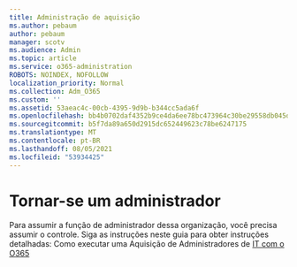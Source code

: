 ```yaml
---
title: Administração de aquisição
ms.author: pebaum
author: pebaum
manager: scotv
ms.audience: Admin
ms.topic: article
ms.service: o365-administration
ROBOTS: NOINDEX, NOFOLLOW
localization_priority: Normal
ms.collection: Adm_O365
ms.custom: ''
ms.assetid: 53aeac4c-00cb-4395-9d9b-b344cc5ada6f
ms.openlocfilehash: bb4b0702daf4352b9ce4da6ee78bc473964c30be29558db045d53821f6b035fe
ms.sourcegitcommit: b5f7da89a650d2915dc652449623c78be6247175
ms.translationtype: MT
ms.contentlocale: pt-BR
ms.lasthandoff: 08/05/2021
ms.locfileid: "53934425"
---
```

# <a name="become-an-admin"></a>Tornar-se um administrador

Para assumir a função de administrador dessa organização, você precisa assumir o controle. Siga as instruções neste guia para obter instruções detalhadas: Como executar uma Aquisição de Administradores de [IT com o O365](https://powerbi.microsoft.com/pt-pt/blog/how-to-perform-an-it-admin-takeover-with-o365/)
